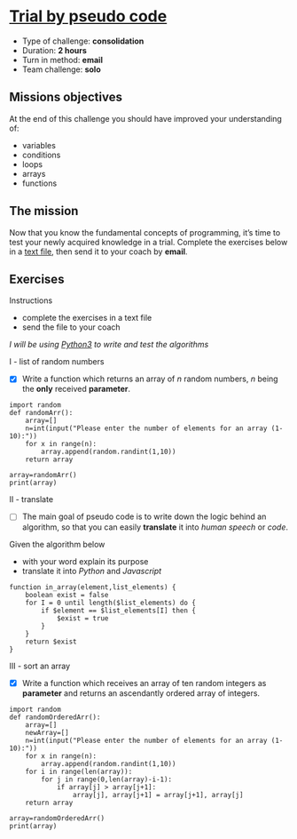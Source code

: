 # [Trial by pseudo code](https://github.com/becodeorg/BXL-Swartz-4-27/blob/master/1.The-Field/7.Algorithmic/07-trial.adoc)
* Type of challenge: **consolidation**
* Duration: **2 hours**
* Turn in method: **email**
* Team challenge: **solo**

## Missions objectives
At the end of this challenge you should have improved your understanding of:
* variables
* conditions
* loops
* arrays
* functions

## The mission
Now that you know the fundamental concepts of programming, it’s time to test your newly acquired knowledge in a trial. Complete the exercises below in a [text file](https://en.wikipedia.org/wiki/Text_file), then send it to your coach by **email**.

## Exercises
Instructions
* complete the exercises in a text file
* send the file to your coach

*I will be using [Python3](https://repl.it/languages/python3) to write and test the algorithms*

I - list of random numbers
- [x] Write a function which returns an array of *n* random numbers, *n* being the **only** received **parameter**.
```
import random
def randomArr():
    array=[]
    n=int(input("Please enter the number of elements for an array (1-10):"))
    for x in range(n):
        array.append(random.randint(1,10))
    return array

array=randomArr()
print(array)  
```

II - translate
- [ ] The main goal of pseudo code is to write down the logic behind an algorithm, so that you can easily **translate** it into *human speech* or *code*.

Given the algorithm below
* with your word explain its purpose
* translate it into *Python* and *Javascript*
```
function in_array(element,list_elements) {
	boolean exist = false
	for I = 0 until length($list_elements) do {
		if $element == $list_elements[I] then {
			$exist = true
		}
	}
	return $exist
}
```

III - sort an array
- [x] Write a function which receives an array of ten random integers as **parameter** and returns an ascendantly ordered array of integers.
```
import random
def randomOrderedArr():
    array=[]
    newArray=[]
    n=int(input("Please enter the number of elements for an array (1-10):"))
    for x in range(n):
        array.append(random.randint(1,10))
    for i in range(len(array)):
        for j in range(0,len(array)-i-1):
            if array[j] > array[j+1]:
                array[j], array[j+1] = array[j+1], array[j]
    return array

array=randomOrderedArr()
print(array)
```

